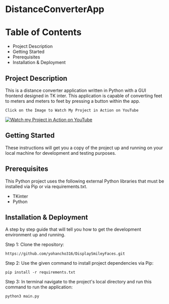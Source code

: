 # DistanceConverterApp

# Table of Contents
* Project Description
* Getting Started
* Prerequisites
* Installation & Deployment


## Project Description

This is a distance converter application written in Python with a GUI frontend designed in TK inter. This application is capable of converting feet to meters and meters to feet by pressing a button within the app.

```
Click on the Image to Watch My Project in Action on YouTube
```
[![Watch my Project in Action on YouTube](./images/smiley_cube_image.png)](https://www.youtube.com/watch?v=jEK_BHXmWkg)

## Getting Started

These instructions will get you a copy of the project up and running on your local machine for development and testing purposes.

## Prerequisites

This Python project uses the following external Python libraries that must be installed via Pip or via requirements.txt.

* TKinter
* Python

## Installation & Deployment

A step by step guide that will tell you how to get the development environment up and running.

Step 1: Clone the repository:
```
https://github.com/yohancho316/DisplaySmileyFaces.git
```
Step 2: Use the given command to install project dependencies via Pip:
```
pip install -r requirements.txt
```
Step 3: In terminal navigate to the project's local directory and run this command to run the application:
```
python3 main.py
```



